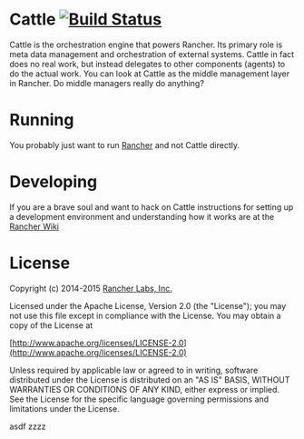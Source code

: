 # Cattle [![Build Status](http://ci.rancher.io/api/badge/github.com/rancher/cattle/status.svg?branch=master)](http://ci.rancher.io/github.com/rancher/cattle)

Cattle is the orchestration engine that powers Rancher.  Its primary role is meta data management and orchestration of external systems.  Cattle in fact does no real work, but instead delegates to other components (agents) to do the actual work.  You can look at Cattle as the middle management layer in Rancher.  Do middle managers really do anything?

# Running

You probably just want to run [Rancher](http://github.com/rancher/rancher) and not Cattle directly.

# Developing

If you are a brave soul and want to hack on Cattle instructions for setting up a development environment and understanding how it works are at the [Rancher Wiki](https://github.com/rancher/rancher/wiki)

# License
Copyright (c) 2014-2015 [Rancher Labs, Inc.](http://rancher.com)

Licensed under the Apache License, Version 2.0 (the "License");
you may not use this file except in compliance with the License.
You may obtain a copy of the License at

[http://www.apache.org/licenses/LICENSE-2.0](http://www.apache.org/licenses/LICENSE-2.0)

Unless required by applicable law or agreed to in writing, software
distributed under the License is distributed on an "AS IS" BASIS,
WITHOUT WARRANTIES OR CONDITIONS OF ANY KIND, either express or implied.
See the License for the specific language governing permissions and
limitations under the License.

  [1]: http://docs.cattle.io/en/latest/examples/toc.html
  [3]: http://docs.cattle.io/en/latest/examples/hypervisor.html
  [4]: http://docs.cattle.io/en/latest/examples/libvirt-template.html
  [5]: http://cattle.readthedocs.org/en/latest/installation/ec2.html
  [6]: http://docs.cattle.io/en/latest/concepts/orchestration.html
  [8]: http://cattle.readthedocs.org/en/latest/toc.html
  [9]: http://docs.docker.io/en/latest/installation/
  [10]: https://github.com/cattleio/cattle-cli/blob/master/README.md
  [11]: docs/source/images/apiui.png
  [12]: http://stedolan.github.io/jq/
  [13]: docs/source/images/ui.png
  
asdf
zzzz
